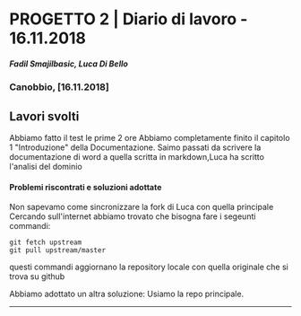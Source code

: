 # PROGETTO 2 | Diario di lavoro - 16.11.2018
##### Fadil Smajilbasic, Luca Di Bello
### Canobbio, [16.11.2018]

## Lavori svolti
Abbiamo fatto il test le prime 2 ore
Abbiamo completamente finito  il capitolo 1 "Introduzione" della Documentazione. Saimo passati da scrivere la documentazione di word a quella scritta in markdown,Luca ha scritto l'analisi del dominio   


#### Problemi riscontrati e soluzioni adottate
Non sapevamo come sincronizzare la fork di Luca con quella principale
Cercando sull'internet abbiamo trovato che bisogna fare i segeunti commandi:

<code>git fetch upstream <br>git pull upstream/master</code>

questi commandi aggiornano la repository locale con quella originale che si trova su github


Abbiamo adottato un altra soluzione:
Usiamo la repo principale.

---
<!-- ####Punto della situazione rispetto alla pianificazione -->


<!-- ####Programma di massima per la prossima giornata di lavoro -->